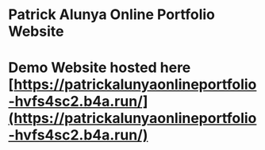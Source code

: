 # Patrick Alunya Online Portfolio Website

# Demo Website hosted here  [https://patrickalunyaonlineportfolio-hvfs4sc2.b4a.run/](https://patrickalunyaonlineportfolio-hvfs4sc2.b4a.run/)